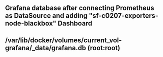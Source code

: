 ## Grafana database after connecting Prometheus as DataSource and adding "sf-c0207-exporters-node-blackbox" Dashboard
## /var/lib/docker/volumes/current_vol-grafana/_data/grafana.db  (root:root)
##
